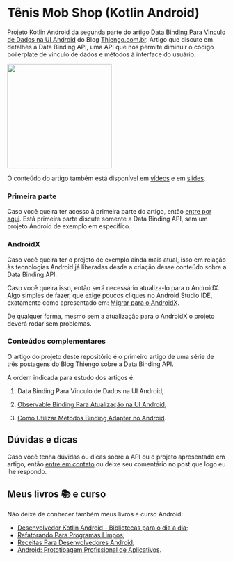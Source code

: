 # Tênis Mob Shop (Kotlin Android)

Projeto Kotlin Android da segunda parte do artigo [Data Binding Para Vinculo de Dados na UI Android](https://www.thiengo.com.br/data-binding-para-vinculo-de-dados-na-ui-android#title-21) do Blog [Thiengo.com.br](https://www.thiengo.com.br). Artigo que discute em detalhes a Data Binding API, uma API que nos permite diminuir o código boilerplate de vinculo de dados e métodos à interface do usuário.

<img src="https://www.thiengo.com.br/img/post/normal/25kkh1lhm248v629e8lthm15v1c4bfabb8a44f44e4f469d50b207b71a1.gif" width="240">

O conteúdo do artigo também está disponível em [vídeos](https://www.thiengo.com.br/data-binding-para-vinculo-de-dados-na-ui-android#title-43) e em [slides](https://www.thiengo.com.br/data-binding-para-vinculo-de-dados-na-ui-android#title-42).

### Primeira parte

Caso você queira ter acesso à primeira parte do artigo, então [entre por aqui](https://www.thiengo.com.br/data-binding-para-vinculo-de-dados-na-ui-android#title-01). Está primeira parte discute somente a Data Binding API, sem um projeto Android de exemplo em específico.

### AndroidX

Caso você queira ter o projeto de exemplo ainda mais atual, isso em relação às tecnologias Android já liberadas desde a criação desse conteúdo sobre a Data Binding API.

Caso você queira isso, então será necessário atualiza-lo para o AndroidX. Algo simples de fazer, que exige poucos cliques no Android Studio IDE, exatamente como apresentado em: [Migrar para o AndroidX](https://developer.android.com/jetpack/androidx/migrate?hl=pt-br).

De qualquer forma, mesmo sem a atualização para o AndroidX o projeto deverá rodar sem problemas.

### Conteúdos complementares

O artigo do projeto deste repositório é o primeiro artigo de uma série de três postagens do Blog Thiengo sobre a Data Binding API.

A ordem indicada para estudo dos artigos é:

1. Data Binding Para Vinculo de Dados na UI Android;

2. [Observable Binding Para Atualização na UI Android](https://www.thiengo.com.br/observable-binding-para-atualizacao-na-ui-android);

3. [Como Utilizar Métodos Binding Adapter no Android](https://www.thiengo.com.br/como-utilizar-metodos-binding-adapter-no-android).

## Dúvidas e dicas

Caso você tenha dúvidas ou dicas sobre a API ou o projeto apresentado em artigo, então [entre em contato](https://www.thiengo.com.br/contato) ou deixe seu comentário no post que logo eu lhe respondo.

## Meus livros 📚 e curso

Não deixe de conhecer também meus livros e curso Android:

- [Desenvolvedor Kotlin Android - Bibliotecas para o dia a dia](https://www.thiengo.com.br/livro-desenvolvedor-kotlin-android);
- [Refatorando Para Programas Limpos](https://www.thiengo.com.br/livro-refatorando-para-programas-limpos);
- [Receitas Para Desenvolvedores Android](https://www.thiengo.com.br/livro-receitas-para-desenvolvedores-android);
- [Android: Prototipagem Profissional de Aplicativos](https://www.udemy.com/course/android-prototipagem-profissional-de-aplicativos/?locale=pt_BR&persist_locale=).
